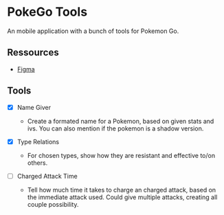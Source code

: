 # PokeGo Tools
An mobile application with a bunch of tools for Pokemon Go.

## Ressources
- [Figma](https://www.figma.com/design/8m9TpFR1ACPQC4pTdtcxwa)

## Tools
- [X] Name Giver
  - Create a formated name for a Pokemon, based on given stats and ivs. You can also mention if the pokemon is a shadow version.

- [X] Type Relations
  - For chosen types, show how they are resistant and effective to/on others. 
 
- [ ] Charged Attack Time
  - Tell how much time it takes to charge an charged attack, based on the immediate attack used. Could give multiple attacks, creating all couple possibility.

